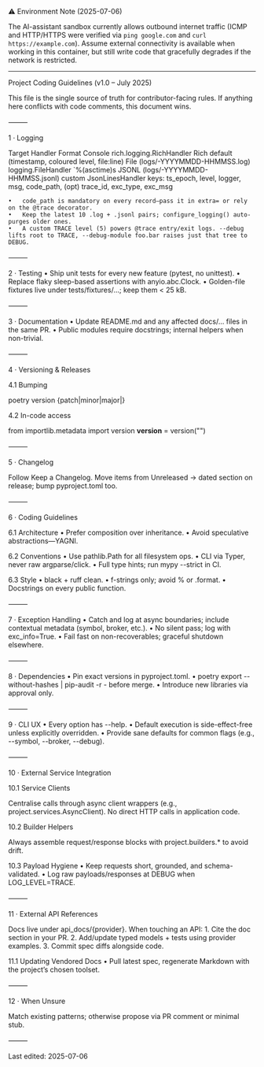 ⚠️  Environment Note (2025-07-06)

The AI-assistant sandbox currently allows outbound internet traffic (ICMP and
HTTP/HTTPS were verified via `ping google.com` and `curl https://example.com`).
Assume external connectivity is available when working in this container, but
still write code that gracefully degrades if the network is restricted.

---

Project Coding Guidelines (v1.0 – July 2025)

This file is the single source of truth for contributor-facing rules. If anything here conflicts with code comments, this document wins.

⸻

1 · Logging

Target	Handler	Format
Console	rich.logging.RichHandler	Rich default (timestamp, coloured level, file:line)
File (logs/<project>-YYYYMMDD-HHMMSS.log)	logging.FileHandler	`%(asctime)s
JSONL (logs/<project>-YYYYMMDD-HHMMSS.jsonl)	custom JsonLinesHandler	keys: ts_epoch, level, logger, msg, code_path, (opt) trace_id, exc_type, exc_msg

	•	code_path is mandatory on every record—pass it in extra= or rely on the @trace decorator.
	•	Keep the latest 10 .log + .jsonl pairs; configure_logging() auto-purges older ones.
	•	A custom TRACE level (5) powers @trace entry/exit logs. --debug lifts root to TRACE, --debug-module foo.bar raises just that tree to DEBUG.

⸻

2 · Testing
	•	Ship unit tests for every new feature (pytest, no unittest).
	•	Replace flaky sleep-based assertions with anyio.abc.Clock.
	•	Golden-file fixtures live under tests/fixtures/…; keep them < 25 kB.

⸻

3 · Documentation
	•	Update README.md and any affected docs/… files in the same PR.
	•	Public modules require docstrings; internal helpers when non-trivial.

⸻

4 · Versioning & Releases

4.1 Bumping

poetry version {patch|minor|major|<exact>}

4.2 In-code access

from importlib.metadata import version
__version__ = version("<project>")


⸻

5 · Changelog

Follow Keep a Changelog. Move items from Unreleased → dated section on release; bump pyproject.toml too.

⸻

6 · Coding Guidelines

6.1 Architecture
	•	Prefer composition over inheritance.
	•	Avoid speculative abstractions—YAGNI.

6.2 Conventions
	•	Use pathlib.Path for all filesystem ops.
	•	CLI via Typer, never raw argparse/click.
	•	Full type hints; run mypy --strict in CI.

6.3 Style
	•	black + ruff clean.
	•	f-strings only; avoid % or .format.
	•	Docstrings on every public function.

⸻

7 · Exception Handling
	•	Catch and log at async boundaries; include contextual metadata (symbol, broker, etc.).
	•	No silent pass; log with exc_info=True.
	•	Fail fast on non-recoverables; graceful shutdown elsewhere.

⸻

8 · Dependencies
	•	Pin exact versions in pyproject.toml.
	•	poetry export --without-hashes | pip-audit -r - before merge.
	•	Introduce new libraries via approval only.

⸻

9 · CLI UX
	•	Every option has --help.
	•	Default execution is side-effect-free unless explicitly overridden.
	•	Provide sane defaults for common flags (e.g., --symbol, --broker, --debug).

⸻

10 · External Service Integration

10.1 Service Clients

Centralise calls through async client wrappers (e.g., project.services.AsyncClient). No direct HTTP calls in application code.

10.2 Builder Helpers

Always assemble request/response blocks with project.builders.* to avoid drift.

10.3 Payload Hygiene
	•	Keep requests short, grounded, and schema-validated.
	•	Log raw payloads/responses at DEBUG when LOG_LEVEL=TRACE.

⸻

11 · External API References

Docs live under api_docs/{provider}.
When touching an API:
	1.	Cite the doc section in your PR.
	2.	Add/update typed models + tests using provider examples.
	3.	Commit spec diffs alongside code.

11.1 Updating Vendored Docs
	•	Pull latest spec, regenerate Markdown with the project’s chosen toolset.

⸻

12 · When Unsure

Match existing patterns; otherwise propose via PR comment or minimal stub.

⸻

Last edited: 2025-07-06
